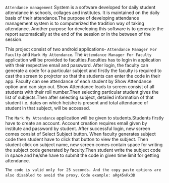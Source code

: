 `Attendance management` System is a software developed for daily student attendance in schools, collages and institutes. It is maintained on the daily basis of their attendance.The purpose of developing attendance management system is to computerized the tradition way of taking attendance. Another purpose for developing this software is to generate the report automatically at the end of the session or in the between of the session.

This project consist of two android applications- `Attendance Manager For Faculty` and `Mark My Attendance`.
The `Attendance Manager For Faculty` application will be provided to faculties.Faculties has to login in application with their respective email and password.
After login, the faculty can generate a code for a particular subject and firstly the faculty is required to cast the screen to projrctor so that the students can enter the code in their app.
Faculty can see attendance of each student by Show Attendance option and can sign out. Show Attendance leads to screen consist of all students with their roll number.Then selecting particular student gives the list of subjects.Then after selecting subject, detailed information of that student i.e. dates on which he/she is present and total attendance of student in that subject, will be accessed.

The `Mark My Attendance` application will be given to students.Students firstly have to create an account.
Account creation requires email given by institute and password by student.
After successful login, new screen comes consist of Select Subject button. When faculty generates subject code then student have to click that button to view the subject.
 Then student click on subject name, new screen comes contain space for writing the subject code generated by faculty.Then student write the subject code in space and he/she have to submit the code in given time limit for getting attendance.

`The code is valid only for 25 seconds. And the copy paste options are also disabled to avoid the proxy.`
`Code example: aRg45vRx3D `

